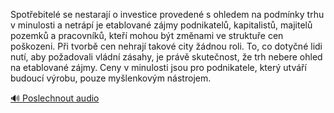 
Spotřebitelé se nestarají o investice provedené s ohledem na podmínky trhu v minulosti a netrápí je etablované zájmy podnikatelů, kapitalistů, majitelů pozemků a pracovníků, kteří mohou být změnami ve struktuře cen poškozeni. Při tvorbě cen nehrají takové city žádnou roli. To, co dotyčné lidi nutí, aby požadovali vládní zásahy, je právě skutečnost, že trh nebere ohled na etablované zájmy. Ceny v minulosti jsou pro podnikatele, který utváří budoucí výrobu, pouze myšlenkovým nástrojem.

[🔊 Poslechnout audio](/data/7-paragraphs/audio/chapter_62/para_003-Spotebitel-se-nestaraj-o-investice-proveden-s.mp3)
